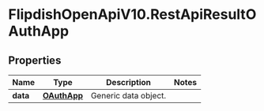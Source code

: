 # FlipdishOpenApiV10.RestApiResultOAuthApp

## Properties
Name | Type | Description | Notes
------------ | ------------- | ------------- | -------------
**data** | [**OAuthApp**](OAuthApp.md) | Generic data object. | 



